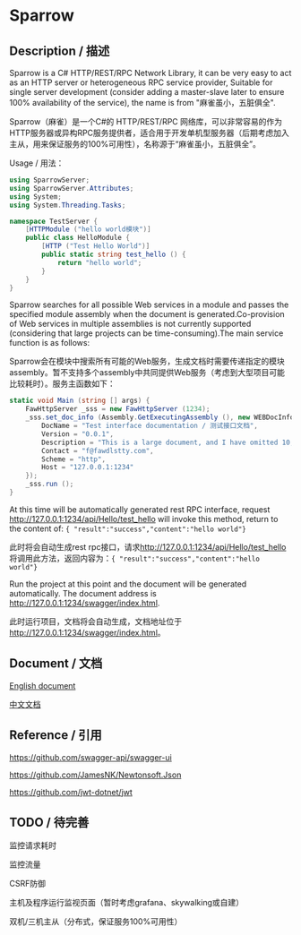 # Sparrow

## Description / 描述

Sparrow is a C# HTTP/REST/RPC Network Library, it can be very easy to act as an HTTP server or heterogeneous RPC service provider, Suitable for single server development (consider adding a master-slave later to ensure 100% availability of the service), the name is from "麻雀虽小，五脏俱全".

Sparrow（麻雀）是一个C#的 HTTP/REST/RPC 网络库，可以非常容易的作为HTTP服务器或异构RPC服务提供者，适合用于开发单机型服务器（后期考虑加入主从，用来保证服务的100%可用性），名称源于“麻雀虽小，五脏俱全”。

Usage / 用法：

```csharp
using SparrowServer;
using SparrowServer.Attributes;
using System;
using System.Threading.Tasks;

namespace TestServer {
    [HTTPModule ("hello world模块")]
    public class HelloModule {
        [HTTP ("Test Hello World")]
        public static string test_hello () {
            return "hello world";
        }
    }
}
```

Sparrow searches for all possible Web services in a module and passes the specified module assembly when the document is generated.Co-provision of Web services in multiple assemblies is not currently supported (considering that large projects can be time-consuming).The main service function is as follows:

Sparrow会在模块中搜索所有可能的Web服务，生成文档时需要传递指定的模块assembly。暂不支持多个assembly中共同提供Web服务（考虑到大型项目可能比较耗时）。服务主函数如下：

```csharp
static void Main (string [] args) {
    FawHttpServer _sss = new FawHttpServer (1234);
    _sss.set_doc_info (Assembly.GetExecutingAssembly (), new WEBDocInfo {
        DocName = "Test interface documentation / 测试接口文档",
        Version = "0.0.1",
        Description = "This is a large document, and I have omitted 10,000 words here / 这个是很大篇的文档，此处省略10000字",
        Contact = "f@fawdlstty.com",
        Scheme = "http",
        Host = "127.0.0.1:1234"
    });
    _sss.run ();
}
```

At this time will be automatically generated rest RPC interface, request <http://127.0.0.1:1234/api/Hello/test_hello> will invoke this method, return to the content of: `{ "result":"success","content":"hello world"}`

此时将会自动生成rest rpc接口，请求<http://127.0.0.1:1234/api/Hello/test_hello>将调用此方法，返回内容为：`{ "result":"success","content":"hello world"}`

Run the project at this point and the document will be generated automatically. The document address is <http://127.0.0.1:1234/swagger/index.html>.

此时运行项目，文档将会自动生成，文档地址位于<http://127.0.0.1:1234/swagger/index.html>。

## Document / 文档

[English document](./doc/en-us.md)

[中文文档](./doc/zh-cn.md)

## Reference / 引用

<https://github.com/swagger-api/swagger-ui>

<https://github.com/JamesNK/Newtonsoft.Json>

<https://github.com/jwt-dotnet/jwt>

## TODO / 待完善

监控请求耗时

监控流量

CSRF防御

主机及程序运行监视页面（暂时考虑grafana、skywalking或自建）

双机/三机主从（分布式，保证服务100%可用性）
